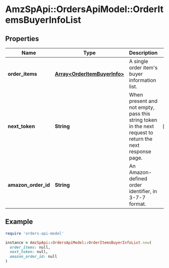 # AmzSpApi::OrdersApiModel::OrderItemsBuyerInfoList

## Properties

| Name | Type | Description | Notes |
| ---- | ---- | ----------- | ----- |
| **order_items** | [**Array&lt;OrderItemBuyerInfo&gt;**](OrderItemBuyerInfo.md) | A single order item&#39;s buyer information list. |  |
| **next_token** | **String** | When present and not empty, pass this string token in the next request to return the next response page. | [optional] |
| **amazon_order_id** | **String** | An Amazon-defined order identifier, in 3-7-7 format. |  |

## Example

```ruby
require 'orders-api-model'

instance = AmzSpApi::OrdersApiModel::OrderItemsBuyerInfoList.new(
  order_items: null,
  next_token: null,
  amazon_order_id: null
)
```

